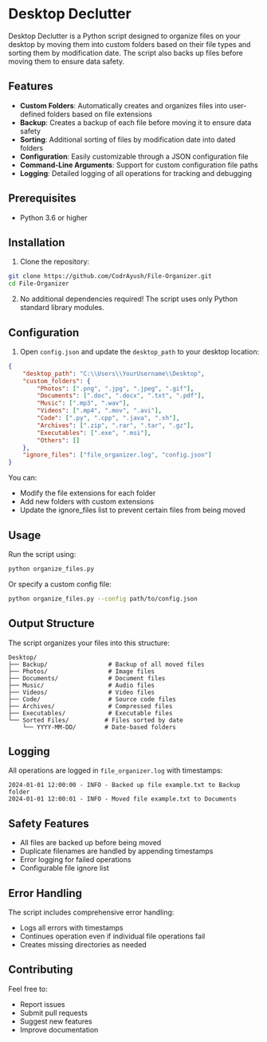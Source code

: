 # Desktop Declutter

Desktop Declutter is a Python script designed to organize files on your desktop by moving them into custom folders based on their file types and sorting them by modification date. The script also backs up files before moving them to ensure data safety.

## Features

- **Custom Folders**: Automatically creates and organizes files into user-defined folders based on file extensions
- **Backup**: Creates a backup of each file before moving it to ensure data safety
- **Sorting**: Additional sorting of files by modification date into dated folders
- **Configuration**: Easily customizable through a JSON configuration file
- **Command-Line Arguments**: Support for custom configuration file paths
- **Logging**: Detailed logging of all operations for tracking and debugging

## Prerequisites

- Python 3.6 or higher

## Installation

1. Clone the repository:
```bash
git clone https://github.com/CodrAyush/File-Organizer.git
cd File-Organizer
```

2. No additional dependencies required! The script uses only Python standard library modules.

## Configuration

1. Open `config.json` and update the `desktop_path` to your desktop location:

```json
{
    "desktop_path": "C:\\Users\\YourUsername\\Desktop",
    "custom_folders": {
        "Photos": [".png", ".jpg", ".jpeg", ".gif"],
        "Documents": [".doc", ".docx", ".txt", ".pdf"],
        "Music": [".mp3", ".wav"],
        "Videos": [".mp4", ".mov", ".avi"],
        "Code": [".py", ".cpp", ".java", ".sh"],
        "Archives": [".zip", ".rar", ".tar", ".gz"],
        "Executables": [".exe", ".msi"],
        "Others": []
    },
    "ignore_files": ["file_organizer.log", "config.json"]
}
```

You can:
- Modify the file extensions for each folder
- Add new folders with custom extensions
- Update the ignore_files list to prevent certain files from being moved

## Usage

Run the script using:

```bash
python organize_files.py
```

Or specify a custom config file:

```bash
python organize_files.py --config path/to/config.json
```

## Output Structure

The script organizes your files into this structure:

```
Desktop/
├── Backup/                 # Backup of all moved files
├── Photos/                 # Image files
├── Documents/              # Document files
├── Music/                  # Audio files
├── Videos/                 # Video files
├── Code/                   # Source code files
├── Archives/               # Compressed files
├── Executables/            # Executable files
└── Sorted Files/          # Files sorted by date
    └── YYYY-MM-DD/        # Date-based folders
```

## Logging

All operations are logged in `file_organizer.log` with timestamps:

```
2024-01-01 12:00:00 - INFO - Backed up file example.txt to Backup folder
2024-01-01 12:00:01 - INFO - Moved file example.txt to Documents
```

## Safety Features

- All files are backed up before being moved
- Duplicate filenames are handled by appending timestamps
- Error logging for failed operations
- Configurable file ignore list

## Error Handling

The script includes comprehensive error handling:
- Logs all errors with timestamps
- Continues operation even if individual file operations fail
- Creates missing directories as needed

## Contributing

Feel free to:
- Report issues
- Submit pull requests
- Suggest new features
- Improve documentation


